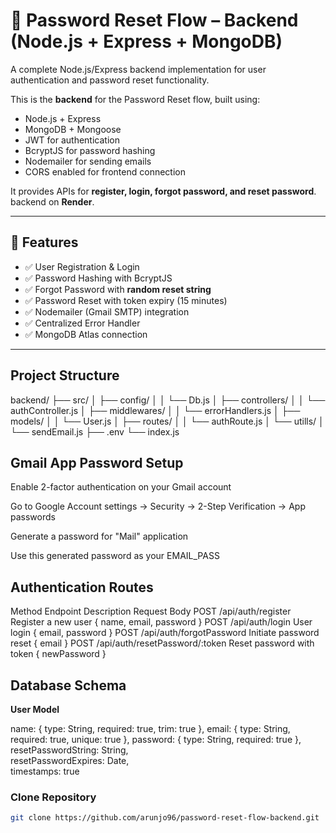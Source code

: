 # 🔐 Password Reset Flow – Backend (Node.js + Express + MongoDB)

A complete Node.js/Express backend implementation for user authentication and password reset functionality.

This is the **backend** for the Password Reset flow, built using:
- Node.js + Express
- MongoDB + Mongoose
- JWT for authentication
- BcryptJS for password hashing
- Nodemailer for sending emails
- CORS enabled for frontend connection

It provides APIs for **register, login, forgot password, and reset password**.  
 backend on **Render**.

---

## 🚀 Features
- ✅ User Registration & Login
- ✅ Password Hashing with BcryptJS
- ✅ Forgot Password with **random reset string**
- ✅ Password Reset with token expiry (15 minutes)
- ✅ Nodemailer (Gmail SMTP) integration
- ✅ Centralized Error Handler
- ✅ MongoDB Atlas connection

---

## Project Structure

backend/
├── src/
│   ├── config/
│   │   └── Db.js
│   ├── controllers/
│   │   └── authController.js
│   ├── middlewares/
│   │   └── errorHandlers.js
│   ├── models/
│   │   └── User.js
│   ├── routes/
│   │   └── authRoute.js
│   └── utills/
│       └── sendEmail.js
├── .env
└── index.js

## Gmail App Password Setup

Enable 2-factor authentication on your Gmail account

Go to Google Account settings → Security → 2-Step Verification → App passwords

Generate a password for "Mail" application

Use this generated password as your EMAIL_PASS


## Authentication Routes

Method	Endpoint	Description	Request Body
POST	/api/auth/register	Register a new user	{ name, email, password }
POST	/api/auth/login	User login	{ email, password }
POST	/api/auth/forgotPassword	Initiate password reset	{ email }
POST	/api/auth/resetPassword/:token	Reset password with token	{ newPassword }

## Database Schema

**User Model**

  name: { type: String, required: true, trim: true },
  email: { type: String, required: true, unique: true },
  password: { type: String, required: true },
  resetPasswordString: String,    
  resetPasswordExpires: Date,      
  timestamps: true                 

###  Clone Repository
```bash
git clone https://github.com/arunjo96/password-reset-flow-backend.git

